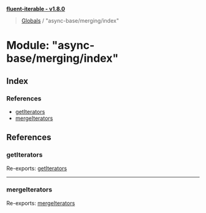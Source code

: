 **[fluent-iterable - v1.8.0](../README.md)**

> [Globals](../README.md) / "async-base/merging/index"

# Module: "async-base/merging/index"

## Index

### References

* [getIterators](_async_base_merging_index_.md#getiterators)
* [mergeIterators](_async_base_merging_index_.md#mergeiterators)

## References

### getIterators

Re-exports: [getIterators](_async_base_merging_get_iterators_.md#getiterators)

___

### mergeIterators

Re-exports: [mergeIterators](_async_base_merging_merge_iterators_.md#mergeiterators)
